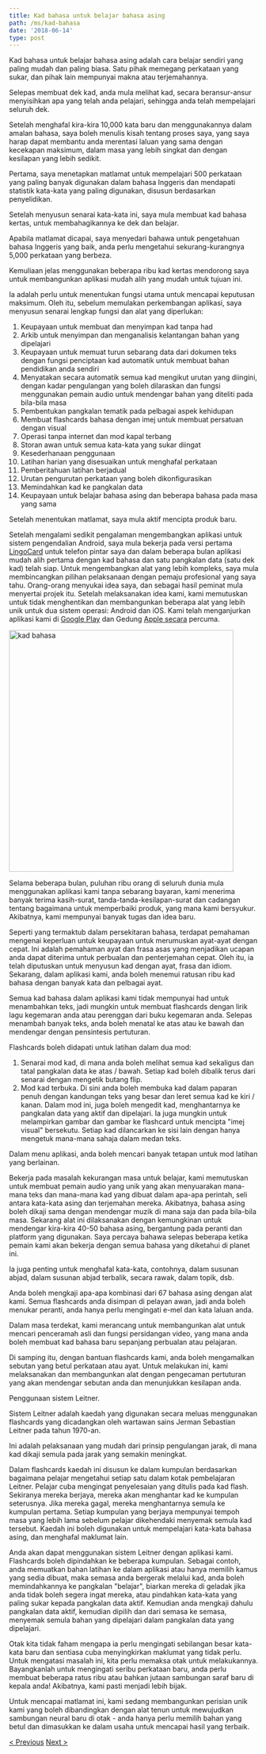 ```yaml
---
title: Kad bahasa untuk belajar bahasa asing
path: /ms/kad-bahasa
date: '2018-06-14'
type: post
---
```


Kad bahasa untuk belajar bahasa asing adalah cara belajar sendiri yang paling mudah dan paling biasa. Satu pihak memegang perkataan yang sukar, dan pihak lain mempunyai makna atau terjemahannya.

Selepas membuat dek kad, anda mula melihat kad, secara beransur-ansur menyisihkan apa yang telah anda pelajari, sehingga anda telah mempelajari seluruh dek.

Setelah menghafal kira-kira 10,000 kata baru dan menggunakannya dalam amalan bahasa, saya boleh menulis kisah tentang proses saya, yang saya harap dapat membantu anda merentasi laluan yang sama dengan kecekapan maksimum, dalam masa yang lebih singkat dan dengan kesilapan yang lebih sedikit.

Pertama, saya menetapkan matlamat untuk mempelajari 500 perkataan yang paling banyak digunakan dalam bahasa Inggeris dan mendapati statistik kata-kata yang paling digunakan, disusun berdasarkan penyelidikan.

Setelah menyusun senarai kata-kata ini, saya mula membuat kad bahasa kertas, untuk membahagikannya ke dek dan belajar.

Apabila matlamat dicapai, saya menyedari bahawa untuk pengetahuan bahasa Inggeris yang baik, anda perlu mengetahui sekurang-kurangnya 5,000 perkataan yang berbeza.

Kemuliaan jelas menggunakan beberapa ribu kad kertas mendorong saya untuk membangunkan aplikasi mudah alih yang mudah untuk tujuan ini.

Ia adalah perlu untuk menentukan fungsi utama untuk mencapai keputusan maksimum. Oleh itu, sebelum memulakan perkembangan aplikasi, saya menyusun senarai lengkap fungsi dan alat yang diperlukan:

1. Keupayaan untuk membuat dan menyimpan kad tanpa had
2. Arkib untuk menyimpan dan menganalisis kelantangan bahan yang dipelajari
3. Keupayaan untuk memuat turun sebarang data dari dokumen teks dengan fungsi penciptaan kad automatik untuk membuat bahan pendidikan anda sendiri
4. Menyatakan secara automatik semua kad mengikut urutan yang diingini, dengan kadar pengulangan yang boleh dilaraskan dan fungsi menggunakan pemain audio untuk mendengar bahan yang diteliti pada bila-bila masa
5. Pembentukan pangkalan tematik pada pelbagai aspek kehidupan
6. Membuat flashcards bahasa dengan imej untuk membuat persatuan dengan visual
7. Operasi tanpa internet dan mod kapal terbang
8. Storan awan untuk semua kata-kata yang sukar diingat
9. Kesederhanaan penggunaan
10. Latihan harian yang disesuaikan untuk menghafal perkataan
11. Pemberitahuan latihan berjadual
12. Urutan pengurutan perkataan yang boleh dikonfigurasikan
13. Memindahkan kad ke pangkalan data
14. Keupayaan untuk belajar bahasa asing dan beberapa bahasa pada masa yang sama

Setelah menentukan matlamat, saya mula aktif mencipta produk baru.

Setelah mengalami sedikit pengalaman mengembangkan aplikasi untuk sistem pengendalian Android, saya mula bekerja pada versi pertama <a href="https://lingocard.com" target="_blank" rel="noopener">LingoCard</a> untuk telefon pintar saya dan dalam beberapa bulan aplikasi mudah alih pertama dengan kad bahasa dan satu pangkalan data (satu dek kad) telah siap. Untuk mengembangkan alat yang lebih kompleks, saya mula membincangkan pilihan pelaksanaan dengan pemaju profesional yang saya tahu. Orang-orang menyukai idea saya, dan sebagai hasil peminat mula menyertai projek itu. Setelah melaksanakan idea kami, kami memutuskan untuk tidak menghentikan dan membangunkan beberapa alat yang lebih unik untuk dua sistem operasi: Android dan iOS. Kami telah menganjurkan aplikasi kami di <a href="https://play.google.com/store/apps/details?id=com.lingocard.lingocard" target="_blank" rel="noopener">Google Play</a> dan Gedung <a href="https://itunes.apple.com/us/app/lingocard/id1217076835?mt=8" target="_blank" rel="noopener">Apple secara</a> percuma.

<img class="aligncenter wp-image-7109" src="../images/2018/05/LingoCard-play.png" alt="kad bahasa" width="453" height="487" />

Selama beberapa bulan, puluhan ribu orang di seluruh dunia mula menggunakan aplikasi kami tanpa sebarang bayaran, kami menerima banyak terima kasih-surat, tanda-tanda-kesilapan-surat dan cadangan tentang bagaimana untuk memperbaiki produk, yang mana kami bersyukur. Akibatnya, kami mempunyai banyak tugas dan idea baru.

Seperti yang termaktub dalam persekitaran bahasa, terdapat pemahaman mengenai keperluan untuk keupayaan untuk merumuskan ayat-ayat dengan cepat. Ini adalah pemahaman ayat dan frasa asas yang menjadikan ucapan anda dapat diterima untuk perbualan dan penterjemahan cepat. Oleh itu, ia telah diputuskan untuk menyusun kad dengan ayat, frasa dan idiom. Sekarang, dalam aplikasi kami, anda boleh menemui ratusan ribu kad bahasa dengan banyak kata dan pelbagai ayat.

Semua kad bahasa dalam aplikasi kami tidak mempunyai had untuk menambahkan teks, jadi mungkin untuk membuat flashcards dengan lirik lagu kegemaran anda atau perenggan dari buku kegemaran anda. Selepas menambah banyak teks, anda boleh menatal ke atas atau ke bawah dan mendengar dengan pensintesis pertuturan.

Flashcards boleh didapati untuk latihan dalam dua mod:

1. Senarai mod kad, di mana anda boleh melihat semua kad sekaligus dan tatal pangkalan data ke atas / bawah. Setiap kad boleh dibalik terus dari senarai dengan mengetik butang flip.
2. Mod kad terbuka. Di sini anda boleh membuka kad dalam paparan penuh dengan kandungan teks yang besar dan leret semua kad ke kiri / kanan. Dalam mod ini, juga boleh mengedit kad, menghantarnya ke pangkalan data yang aktif dan dipelajari. Ia juga mungkin untuk melampirkan gambar dan gambar ke flashcard untuk mencipta "imej visual" bersekutu. Setiap kad dilancarkan ke sisi lain dengan hanya mengetuk mana-mana sahaja dalam medan teks.

Dalam menu aplikasi, anda boleh mencari banyak tetapan untuk mod latihan yang berlainan.

Bekerja pada masalah kekurangan masa untuk belajar, kami memutuskan untuk membuat pemain audio yang unik yang akan menyuarakan mana-mana teks dan mana-mana kad yang dibuat dalam apa-apa perintah, seli antara kata-kata asing dan terjemahan mereka. Akibatnya, bahasa asing boleh dikaji sama dengan mendengar muzik di mana saja dan pada bila-bila masa. Sekarang alat ini dilaksanakan dengan kemungkinan untuk mendengar kira-kira 40-50 bahasa asing, bergantung pada peranti dan platform yang digunakan. Saya percaya bahawa selepas beberapa ketika pemain kami akan bekerja dengan semua bahasa yang diketahui di planet ini.

Ia juga penting untuk menghafal kata-kata, contohnya, dalam susunan abjad, dalam susunan abjad terbalik, secara rawak, dalam topik, dsb.

Anda boleh mengkaji apa-apa kombinasi dari 67 bahasa asing dengan alat kami. Semua flashcards anda disimpan di pelayan awan, jadi anda boleh menukar peranti, anda hanya perlu mengingati e-mel dan kata laluan anda.

Dalam masa terdekat, kami merancang untuk membangunkan alat untuk mencari penceramah asli dan fungsi persidangan video, yang mana anda boleh membuat kad bahasa baru sepanjang perbualan atau pelajaran.

Di samping itu, dengan bantuan flashcards kami, anda boleh mengamalkan sebutan yang betul perkataan atau ayat. Untuk melakukan ini, kami melaksanakan dan membangunkan alat dengan pengecaman pertuturan yang akan mendengar sebutan anda dan menunjukkan kesilapan anda.

Penggunaan sistem Leitner.

Sistem Leitner adalah kaedah yang digunakan secara meluas menggunakan flashcards yang dicadangkan oleh wartawan sains Jerman Sebastian Leitner pada tahun 1970-an.

Ini adalah pelaksanaan yang mudah dari prinsip pengulangan jarak, di mana kad dikaji semula pada jarak yang semakin meningkat.

Dalam flashcards kaedah ini disusun ke dalam kumpulan berdasarkan bagaimana pelajar mengetahui setiap satu dalam kotak pembelajaran Leitner. Pelajar cuba mengingat penyelesaian yang ditulis pada kad flash. Sekiranya mereka berjaya, mereka akan menghantar kad ke kumpulan seterusnya. Jika mereka gagal, mereka menghantarnya semula ke kumpulan pertama. Setiap kumpulan yang berjaya mempunyai tempoh masa yang lebih lama sebelum pelajar dikehendaki menyemak semula kad tersebut. Kaedah ini boleh digunakan untuk mempelajari kata-kata bahasa asing, dan menghafal maklumat lain.

Anda akan dapat menggunakan sistem Leitner dengan aplikasi kami. Flashcards boleh dipindahkan ke beberapa kumpulan. Sebagai contoh, anda memuatkan bahan latihan ke dalam aplikasi atau hanya memilih kamus yang sedia dibuat, maka semasa anda bergerak melalui kad, anda boleh memindahkannya ke pangkalan "belajar", biarkan mereka di geladak jika anda tidak boleh segera ingat mereka, atau pindahkan kata-kata yang paling sukar kepada pangkalan data aktif. Kemudian anda mengkaji dahulu pangkalan data aktif, kemudian dipilih dan dari semasa ke semasa, menyemak semula bahan yang dipelajari dalam pangkalan data yang dipelajari.

Otak kita tidak faham mengapa ia perlu mengingati sebilangan besar kata-kata baru dan sentiasa cuba menyingkirkan maklumat yang tidak perlu. Untuk mengatasi masalah ini, kita perlu memaksa otak untuk melakukannya. Bayangkanlah untuk mengingati seribu perkataan baru, anda perlu membuat beberapa ratus ribu atau bahkan jutaan sambungan saraf baru di kepala anda! Akibatnya, kami pasti menjadi lebih bijak.

Untuk mencapai matlamat ini, kami sedang membangunkan perisian unik kami yang boleh dibandingkan dengan alat tenun untuk mewujudkan sambungan neural baru di otak - anda hanya perlu memilih bahan yang betul dan dimasukkan ke dalam usaha untuk mencapai hasil yang terbaik.

<a href="/ms/bagaimana-untuk-belajar-bahasa-inggeris-dengan-cepat">< Previous</a> <a href="/ms/bagaimana-untuk-meningkatkan-perbendaharaan-kata">Next ></a>